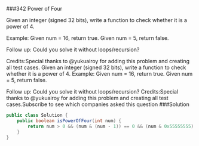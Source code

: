 ###342 Power of Four

Given an integer (signed 32 bits), write a function to check whether it is a power of 4.

Example:
Given num = 16, return true.
Given num = 5, return false.


Follow up: Could you solve it without loops/recursion?

Credits:Special thanks to @yukuairoy  for adding this problem and creating all test cases.
Given an integer (signed 32 bits), write a function to check whether it is a power of 4.
Example:
Given num = 16, return true.
Given num = 5, return false.

Follow up: Could you solve it without loops/recursion?
Credits:Special thanks to @yukuairoy  for adding this problem and creating all test cases.Subscribe to see which companies asked this question
###Solution
```java
public class Solution {
    public boolean isPowerOfFour(int num) {
        return num > 0 && (num & (num - 1)) == 0 && (num & 0x55555555) == num;
    }
}